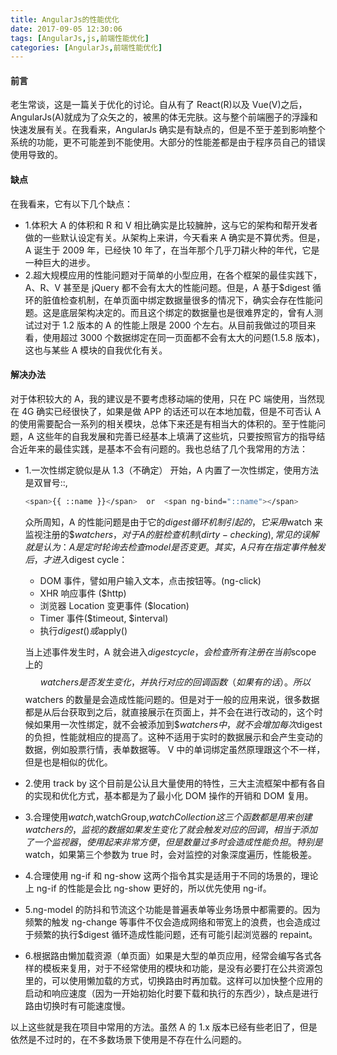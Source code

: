 ```yaml
---
title: AngularJs的性能优化
date: 2017-09-05 12:30:06
tags: [AngularJs,js,前端性能优化]
categories: [AngularJs,前端性能优化]
---
```


#### 前言

老生常谈，这是一篇关于优化的讨论。自从有了 React(R)以及 Vue(V)之后，AngularJs(A)就成为了众矢之的，被黑的体无完肤。这与整个前端圈子的浮躁和快速发展有关。在我看来，AngularJs 确实是有缺点的，但是不至于差到影响整个系统的功能，更不可能差到不能使用。大部分的性能差都是由于程序员自己的错误使用导致的。

#### 缺点

在我看来，它有以下几个缺点：

* 1.体积大
  A 的体积和 R 和 V 相比确实是比较臃肿，这与它的架构和帮开发者做的一些默认设定有关。从架构上来讲，今天看来 A 确实是不算优秀。但是，A 诞生于 2009 年，已经快 10 年了，在当年那个几乎刀耕火种的年代，它是一种巨大的进步。
* 2.超大规模应用的性能问题对于简单的小型应用，在各个框架的最佳实践下，A、R、V 甚至是 jQuery 都不会有太大的性能问题。但是，A 基于$digest 循环的脏值检查机制，在单页面中绑定数据量很多的情况下，确实会存在性能问题。这是底层架构决定的。而且这个绑定的数据量也是很难界定的，曾有人测试过对于 1.2 版本的 A 的性能上限是 2000 个左右。从目前我做过的项目来看，使用超过 3000 个数据绑定在同一页面都不会有太大的问题(1.5.8 版本)，这也与某些 A 模块的自我优化有关。

#### 解决办法

对于体积较大的 A，我的建议是不要考虑移动端的使用，只在 PC 端使用，当然现在 4G 确实已经很快了，如果是做 APP 的话还可以在本地加载，但是不可否认 A 的使用需要配合一系列的相关模块，总体下来还是有相当大的体积的。至于性能问题，A 这些年的自我发展和完善已经基本上填满了这些坑，只要按照官方的指导结合近年来的最佳实践，是基本不会有问题的。我也总结了几个我常用的方法：

* 1.一次性绑定貌似是从 1.3（不确定） 开始，A 内置了一次性绑定，使用方法是双冒号::,

  ```bash
  <span>{{ ::name }}</span>  or  <span ng-bind="::name"></span>
  ```

  众所周知，A 的性能问题是由于它的$digest 循环机制引起的，它采用$watch 来监视注册的$$watchers，对于 A 的脏检查机制(dirty-checking), 常见的误解就是认为： A 是定时轮询去检查 model 是否变更。其实，A 只有在指定事件触发后，才进入$digest cycle：

  * DOM 事件，譬如用户输入文本，点击按钮等。(ng-click)
  * XHR 响应事件 ($http)
  * 浏览器 Location 变更事件 ($location)
  * Timer 事件($timeout, $interval)
  * 执行$digest()或$apply()

  当上述事件发生时，A 就会进入$digest cycle，会检查所有注册在当前$scope 上的$$watchers 是否发生变化，并执行对应的回调函数（如果有的话）。所以$$watchers 的数量是会造成性能问题的。但是对于一般的应用来说，很多数据都是从后台获取到之后，就直接展示在页面上，并不会在进行改动的，这个时候如果用一次性绑定，就不会被添加到$$watchers 中，就不会增加每次$digest 的负担，性能就相应的提高了。这种不适用于实时的数据展示和会产生变动的数据，例如股票行情，表单数据等。
  V 中的单词绑定虽然原理跟这个不一样，但是也是相似的优化。

* 2.使用 track by
  这个目前是公认且大量使用的特性，三大主流框架中都有各自的实现和优化方式，基本都是为了最小化 DOM 操作的开销和 DOM 复用。

* 3.合理使用$watch,$watchGroup,$watchCollection
  这三个函数都是用来创建$$watchers 的，监视的数据如果发生变化了就会触发对应的回调，相当于添加了一个监视器，使用起来非常方便，但是数量过多时会造成性能负担。特别是$watch，如果第三个参数为 true 时，会对监控的对象深度遍历，性能极差。

* 4.合理使用 ng-if 和 ng-show
  这两个指令其实是适用于不同的场景的，理论上 ng-if 的性能是会比 ng-show 更好的，所以优先使用 ng-if。

* 5.ng-model 的防抖和节流这个功能是普遍表单等业务场景中都需要的。因为频繁的触发 ng-change 等事件不仅会造成网络和带宽上的浪费，也会造成过于频繁的执行$digest 循环造成性能问题，还有可能引起浏览器的 repaint。

* 6.根据路由懒加载资源（单页面）如果是大型的单页应用，经常会编写各式各样的模板来复用，对于不经常使用的模块和功能，是没有必要打在公共资源包里的，可以使用懒加载的方式，切换路由时再加载。这样可以加快整个应用的启动和响应速度（因为一开始初始化时要下载和执行的东西少），缺点是进行路由切换时有可能速度慢。

以上这些就是我在项目中常用的方法。虽然 A 的 1.x 版本已经有些老旧了，但是依然是不过时的，在不多数场景下使用是不存在什么问题的。
